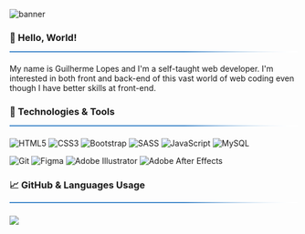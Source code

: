 ![banner](https://user-images.githubusercontent.com/86780871/175102663-a57eaee4-e652-4a92-8dc0-bbc6483a9fda.gif)

### 👋 Hello, World! <img src="spacer.png" alt="spacer" width="1500" height="2"/>
My name is Guilherme Lopes and I'm a self-taught web developer. I'm interested in both front and back-end of this vast world of web coding even though I have better skills at front-end. 

### 🔧 Technologies & Tools <img src="spacer.png" alt="spacer" width="1500" height="2"/>
![HTML5](https://img.shields.io/badge/html5-2D3136.svg?style=for-the-badge&logo=html5&logoColor=23E34F26)
![CSS3](https://img.shields.io/badge/css3-2D3136.svg?style=for-the-badge&logo=css3&logoColor=563D7C)
![Bootstrap](https://img.shields.io/badge/bootstrap-2D3136.svg?style=for-the-badge&logo=bootstrap&logoColor=23563D7C)
![SASS](https://img.shields.io/badge/SASS-2D3136.svg?style=for-the-badge&logo=SASS&logoColor=hotpink)
![JavaScript](https://img.shields.io/badge/javascript-2D3136.svg?style=for-the-badge&logo=javascript&logoColor=F7DF1E)
![MySQL](https://img.shields.io/badge/mysql-2D3136.svg?style=for-the-badge&logo=mysql&logoColor=5DA6DE)

![Git](https://img.shields.io/badge/GIT-2D3136.svg?style=for-the-badge&logo=git&logoColor=white)
![Figma](https://img.shields.io/badge/figma-2D3136.svg?style=for-the-badge&logo=figma&logoColor=white)
![Adobe Illustrator](https://img.shields.io/badge/adobe%20illustrator-2D3136.svg?style=for-the-badge&logo=adobe%20illustrator&logoColor=white)
![Adobe After Effects](https://img.shields.io/badge/Adobe%20After%20Effects-2D3136.svg?style=for-the-badge&logo=Adobe%20After%20Effects&logoColor=white)
 
### &#x1f4c8; GitHub & Languages Usage <img src="spacer.png" alt="spacer" width="1500" height="2"/>
<a href="https://github.com/guilhermxlopes/github-readme-stats"><img align="center" src="https://github-readme-stats.vercel.app/api/top-langs/?username=guilhermxlopes&layout=compact&bg_color=2D3136&text_color=FFFFFF&&hide_border=true&border_radius=0&hide_title=true&custom_title=Used Languages"/></a>
